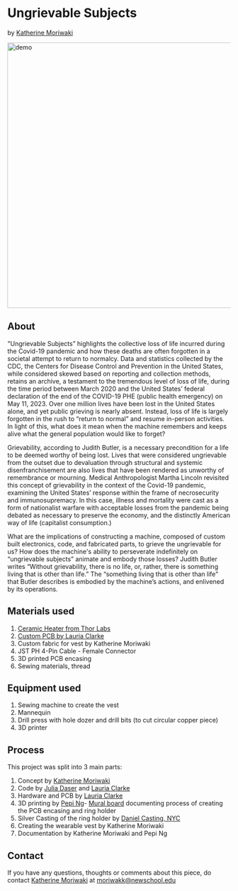 # Ungrievable Subjects 
by [Katherine Moriwaki](https://kakirine.com/)

<img src="Documentation/thumbnail.JPG" alt="demo" width="600"/>

## About
"Ungrievable Subjects” highlights the collective loss of life incurred during the Covid-19 pandemic and how these deaths are often forgotten in a societal attempt to return to normalcy. Data and statistics collected by the CDC, the Centers for Disease Control and Prevention in the United States, while considered skewed based on reporting and collection methods, retains an archive, a testament to the tremendous level of loss of life, during the time period between March 2020 and the United States’ federal declaration of the end of the COVID-19 PHE (public health emergency) on May 11, 2023. Over one million lives have been lost in the United States alone, and yet public grieving is nearly absent. Instead, loss of life is largely forgotten in the rush to “return to normal” and resume in-person activities. In light of this, what does it mean when the machine remembers and keeps alive what the general population would like to forget? 


Grievability, according to Judith Butler, is a necessary precondition for a life to be deemed worthy of being lost. Lives that were considered ungrievable from the outset due to devaluation through structural and systemic disenfranchisement are also lives that have been rendered as unworthy of remembrance or mourning. Medical Anthropologist Martha Lincoln revisited this concept of grievability in the context of the Covid-19 pandemic, examining the United States’ response within the frame of necrosecurity and immunosupremacy. In this case, illness and mortality were cast as a form of nationalist warfare with acceptable losses from the pandemic being debated as necessary to preserve the economy, and the distinctly American way of life (capitalist consumption.) 


What are the implications of constructing a machine, composed of custom built electronics, code, and fabricated parts, to grieve the ungrievable for us? How does the machine's ability to perseverate indefinitely on “ungrievable subjects” animate and embody those losses? Judith Butler writes “Without grievability, there is no life, or, rather, there is something living that is other than life.” The “something living that is other than life” that Butler describes is embodied by the machine’s actions, and enlivened by its operations.

## Materials used
1. [Ceramic Heater from Thor Labs](https://www.thorlabs.com/thorproduct.cfm?partnumber=HT10KR2)
2. [Custom PCB by Lauria Clarke](https://lauriaclarke.com/Ungreivable-Subjects)
3. Custom fabric for vest by Katherine Moriwaki
4. JST PH 4-Pin Cable - Female Connector
5. 3D printed PCB encasing
6. Sewing materials, thread

## Equipment used
1. Sewing machine to create the vest
2. Mannequin
3. Drill press with hole dozer and drill bits (to cut circular copper piece)
4. 3D printer

## Process
This project was split into 3 main parts: 
1. Concept by [Katherine Moriwaki](https://kakirine.com/)
2. Code by [Julia Daser](https://www.juliadaser.com/) and [Lauria Clarke](https://lauriaclarke.com/)
3. Hardware and PCB by [Lauria Clarke](https://lauriaclarke.com/)
4. 3D printing by [Pepi Ng](https://www.poopsypepi.com/)- [Mural board](https://app.mural.co/t/newschool14/m/newschool14/1695141308718/ea79270f09029e5ff99c8b4a6d8aafae7a1ceee9?sender=ud269095eaa3076dc2e7d2404) documenting process of creating the PCB encasing and ring holder
5. Silver Casting of the ring holder by [Daniel Casting, NYC](https://www.danielcasting.com/)
6. Creating the wearable vest by Katherine Moriwaki
7. Documentation by Katherine Moriwaki and Pepi Ng

## Contact 
If you have any questions, thoughts or comments about this piece, do contact [Katherine Moriwaki](https://kakirine.com/) at moriwakk@newschool.edu

